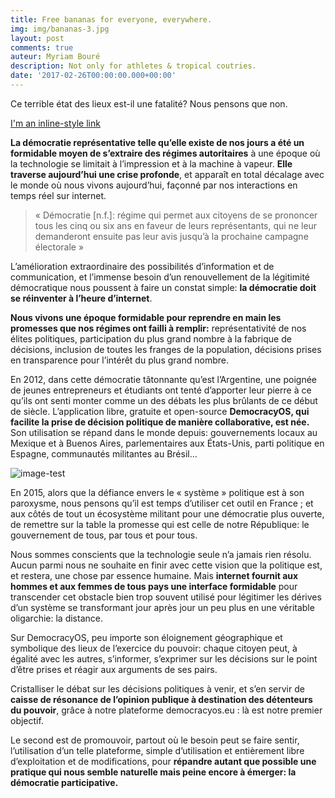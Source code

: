 ```yaml
---
title: Free bananas for everyone, everywhere.
img: img/bananas-3.jpg
layout: post
comments: true
auteur: Myriam Bouré
description: Not only for athletes & tropical coutries.
date: '2017-02-26T00:00:00.000+00:00'
---
```




Ce terrible état des lieux est-il une fatalité? Nous pensons que non.

[I'm an inline-style link](https://www.google.com)

**La démocratie représentative telle qu’elle existe de nos jours a été un formidable moyen de s’extraire des régimes autoritaires** à une époque où la technologie se limitait à l’impression et à la machine à vapeur.
**Elle traverse aujourd’hui une crise profonde**, et apparaît en total décalage avec le monde où nous vivons aujourd’hui, façonné par nos interactions en temps réel sur internet.

> « Démocratie [n.f.]: régime qui permet aux citoyens de se prononcer tous les cinq ou six ans en faveur de leurs représentants, qui ne leur demanderont ensuite pas leur avis jusqu’à la prochaine campagne électorale »

L’amélioration extraordinaire des possibilités d’information et de communication, et l’immense besoin d’un renouvellement de la légitimité démocratique nous poussent à faire un constat simple: **la démocratie doit se réinventer à l’heure d’internet**.

**Nous vivons une époque formidable pour reprendre en main les promesses que nos régimes ont failli à remplir:** représentativité de nos élites politiques, participation du plus grand nombre à la fabrique de décisions, inclusion de toutes les franges de la population, décisions prises en transparence pour l’intérêt du plus grand nombre.

En 2012, dans cette démocratie tâtonnante qu’est l’Argentine, une poignée de jeunes entrepreneurs et étudiants ont tenté d’apporter leur pierre à ce qu’ils ont senti monter comme un des débats les plus brûlants de ce début de siècle. L’application libre, gratuite et open-source **DemocracyOS, qui facilite la prise de décision politique de manière collaborative, est née.** Son utilisation se répand dans le monde depuis: gouvernements locaux au Mexique et à Buenos Aires, parlementaires aux États-Unis, parti politique en Espagne, communautés militantes au Brésil…

![image-test]({{site.baseurl}}/img/header-bg2.jpg)

En 2015, alors que la défiance envers le « système » politique est à son paroxysme, nous pensons qu’il est temps d’utiliser cet outil en France ; et aux côtés de tout un écosystème militant pour une démocratie plus ouverte, de remettre sur la table la promesse qui est celle de notre République: le gouvernement de tous, par tous et pour tous.

Nous sommes conscients que la technologie seule n’a jamais rien résolu. Aucun parmi nous ne souhaite en finir avec cette vision que la politique est, et restera, une chose par essence humaine. Mais **internet fournit aux hommes et aux femmes de tous pays une interface formidable** pour transcender cet obstacle bien trop souvent utilisé pour légitimer les dérives d’un système se transformant jour après jour un peu plus en une véritable oligarchie: la distance.

Sur DemocracyOS, peu importe son éloignement géographique et symbolique des lieux de l’exercice du pouvoir: chaque citoyen peut, à égalité avec les autres, s’informer, s’exprimer sur les décisions sur le point d’être prises et réagir aux arguments de ses pairs.

Cristalliser le débat sur les décisions politiques à venir, et s’en servir de **caisse de résonance de l’opinion publique à destination des détenteurs du pouvoir**, grâce à notre plateforme democracyos.eu : là est notre premier objectif.

Le second est de promouvoir, partout où le besoin peut se faire sentir, l’utilisation d’un telle plateforme, simple d’utilisation et entièrement libre d’exploitation et de modifications, pour **répandre autant que possible une pratique qui nous semble naturelle mais peine encore à émerger: la démocratie participative.**
